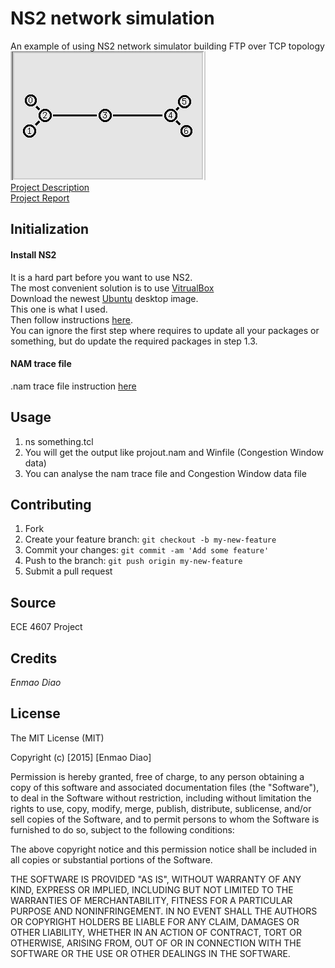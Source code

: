 # NS2 network simulation

An example of using NS2 network simulator building FTP over TCP topology  
![Topology](https://github.com/dem123456789/NS2-network-simulation/blob/master/layout.PNG "Topology")  
[Project Description](https://github.com/dem123456789/NS2-network-simulation/blob/master/Project.pdf)  
[Project Report](https://github.com/dem123456789/NS2-network-simulation/blob/master/Project%20Report.pdf)

## Initialization
#### Install NS2
It is a hard part before you want to use NS2.  
The most convenient solution is to use [VitrualBox](https://www.virtualbox.org/wiki/Downloads)  
Download the newest [Ubuntu](https://virtualboximages.com/VirtualBox+Ubuntu+Client+VDIs) desktop image.   
This one is what I used.  
Then follow instructions [here](http://installwithme.blogspot.com/2014/05/how-to-install-ns-2.35-in-ubuntu-13.10-or-14.04.html).  
You can ignore the first step where requires to update all your packages or something, but do update the required packages in step 1.3.

#### NAM trace file
.nam trace file instruction [here](http://www.mathcs.emory.edu/~cheung/Courses/558/Syllabus/A4-TCP-Sim/TCP-Throughput.html)
## Usage
1. ns something.tcl
2. You will get the output like projout.nam and Winfile (Congestion Window data)
3. You can analyse the nam trace file and Congestion Window data file

## Contributing

1. Fork
2. Create your feature branch: `git checkout -b my-new-feature`
3. Commit your changes: `git commit -am 'Add some feature'`
4. Push to the branch: `git push origin my-new-feature`
5. Submit a pull request

## Source
ECE 4607 Project

## Credits
*Enmao Diao*
## License

The MIT License (MIT)

Copyright (c) [2015] [Enmao Diao]

Permission is hereby granted, free of charge, to any person obtaining a copy
of this software and associated documentation files (the "Software"), to deal
in the Software without restriction, including without limitation the rights
to use, copy, modify, merge, publish, distribute, sublicense, and/or sell
copies of the Software, and to permit persons to whom the Software is
furnished to do so, subject to the following conditions:

The above copyright notice and this permission notice shall be included in
all copies or substantial portions of the Software.

THE SOFTWARE IS PROVIDED "AS IS", WITHOUT WARRANTY OF ANY KIND, EXPRESS OR
IMPLIED, INCLUDING BUT NOT LIMITED TO THE WARRANTIES OF MERCHANTABILITY,
FITNESS FOR A PARTICULAR PURPOSE AND NONINFRINGEMENT. IN NO EVENT SHALL THE
AUTHORS OR COPYRIGHT HOLDERS BE LIABLE FOR ANY CLAIM, DAMAGES OR OTHER
LIABILITY, WHETHER IN AN ACTION OF CONTRACT, TORT OR OTHERWISE, ARISING FROM,
OUT OF OR IN CONNECTION WITH THE SOFTWARE OR THE USE OR OTHER DEALINGS IN
THE SOFTWARE.
